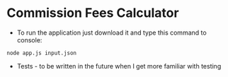 # Commission Fees Calculator

- To run the application just download it and type this command to console:

```
node app.js input.json
```

- Tests - to be written in the future when I get more familiar with testing
